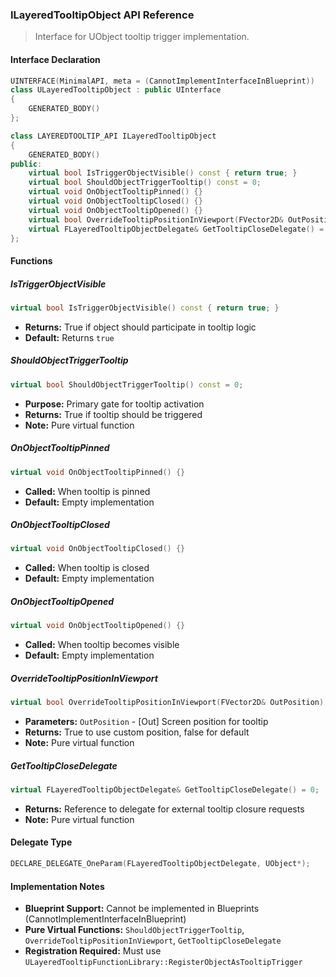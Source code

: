 ### ILayeredTooltipObject API Reference

> Interface for UObject tooltip trigger implementation.

#### Interface Declaration

```cpp
UINTERFACE(MinimalAPI, meta = (CannotImplementInterfaceInBlueprint))
class ULayeredTooltipObject : public UInterface
{
    GENERATED_BODY()
};

class LAYEREDTOOLTIP_API ILayeredTooltipObject
{
    GENERATED_BODY()
public:
    virtual bool IsTriggerObjectVisible() const { return true; }
    virtual bool ShouldObjectTriggerTooltip() const = 0;
    virtual void OnObjectTooltipPinned() {}
    virtual void OnObjectTooltipClosed() {}
    virtual void OnObjectTooltipOpened() {}
    virtual bool OverrideTooltipPositionInViewport(FVector2D& OutPosition) = 0;
    virtual FLayeredTooltipObjectDelegate& GetTooltipCloseDelegate() = 0;
};
```

#### Functions

##### IsTriggerObjectVisible

```cpp
virtual bool IsTriggerObjectVisible() const { return true; }
```

- **Returns:** True if object should participate in tooltip logic
- **Default:** Returns `true`

##### ShouldObjectTriggerTooltip

```cpp
virtual bool ShouldObjectTriggerTooltip() const = 0;
```

- **Purpose:** Primary gate for tooltip activation
- **Returns:** True if tooltip should be triggered
- **Note:** Pure virtual function

##### OnObjectTooltipPinned

```cpp
virtual void OnObjectTooltipPinned() {}
```

- **Called:** When tooltip is pinned
- **Default:** Empty implementation

##### OnObjectTooltipClosed

```cpp
virtual void OnObjectTooltipClosed() {}
```

- **Called:** When tooltip is closed
- **Default:** Empty implementation

##### OnObjectTooltipOpened

```cpp
virtual void OnObjectTooltipOpened() {}
```

- **Called:** When tooltip becomes visible
- **Default:** Empty implementation

##### OverrideTooltipPositionInViewport

```cpp
virtual bool OverrideTooltipPositionInViewport(FVector2D& OutPosition) = 0;
```

- **Parameters:** `OutPosition` - [Out] Screen position for tooltip
- **Returns:** True to use custom position, false for default
- **Note:** Pure virtual function

##### GetTooltipCloseDelegate

```cpp
virtual FLayeredTooltipObjectDelegate& GetTooltipCloseDelegate() = 0;
```

- **Returns:** Reference to delegate for external tooltip closure requests
- **Note:** Pure virtual function

#### Delegate Type

```cpp
DECLARE_DELEGATE_OneParam(FLayeredTooltipObjectDelegate, UObject*);
```

#### Implementation Notes

- **Blueprint Support:** Cannot be implemented in Blueprints (CannotImplementInterfaceInBlueprint)
- **Pure Virtual Functions:** `ShouldObjectTriggerTooltip`, `OverrideTooltipPositionInViewport`, `GetTooltipCloseDelegate`
- **Registration Required:** Must use `ULayeredTooltipFunctionLibrary::RegisterObjectAsTooltipTrigger`